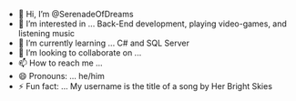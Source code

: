 - 👋 Hi, I’m @SerenadeOfDreams
- 👀 I’m interested in ... Back-End development, playing video-games, and listening music
- 🌱 I’m currently learning ... C# and SQL Server
- 💞️ I’m looking to collaborate on ...
- 📫 How to reach me ... 
- 😄 Pronouns: ... he/him
- ⚡ Fun fact: ... My username is the title of a song by Her Bright Skies

<!---
SerenadeOfDreams/SerenadeOfDreams is a ✨ special ✨ repository because its `README.md` (this file) appears on your GitHub profile.
You can click the Preview link to take a look at your changes.
--->
